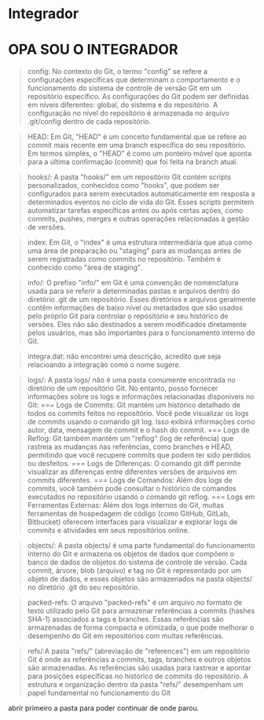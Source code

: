 # Integrador

# OPA SOU O INTEGRADOR

> config: No contexto do Git, o termo "config" se refere a configurações específicas que determinam o comportamento e o funcionamento do sistema de controle de versão Git em um repositório específico. As configurações do Git podem ser definidas em níveis diferentes: global, do sistema e do repositório. A configuração no nível do repositório é armazenada no arquivo .git/config dentro de cada repositório.

>HEAD: Em Git, "HEAD" é um conceito fundamental que se refere ao commit mais recente em uma branch específica do seu repositório. Em termos simples, o "HEAD" é como um ponteiro móvel que aponta para a última confirmação (commit) que foi feita na branch atual.

>hooks/: A pasta "hooks/" em um repositório Git contém scripts personalizados, conhecidos como "hooks", que podem ser configurados para serem executados automaticamente em resposta a determinados eventos no ciclo de vida do Git. Esses scripts permitem automatizar tarefas específicas antes ou após certas ações, como commits, pushes, merges e outras operações relacionadas à gestão de versões.

> index: Em Git, o "index" é uma estrutura intermediária que atua como uma área de preparação ou "staging" para as mudanças antes de serem registradas como commits no repositório. Também é conhecido como "área de staging".

>info/: O prefixo "info/" em Git é uma convenção de nomenclatura usada para se referir a determinadas pastas e arquivos dentro do diretório .git de um repositório. Esses diretórios e arquivos geralmente contêm informações de baixo nível ou metadados que são usados pelo próprio Git para controlar o repositório e seu histórico de versões. Eles não são destinados a serem modificados diretamente pelos usuários, mas são importantes para o funcionamento interno do Git.

>integra.dat: não encontrei uma descrição, acredito que seja relacioando a integração como o nome sugere.

>logs/: A pasta logs/ não é uma pasta comumente encontrada no diretório de um repositório Git. No entanto, posso fornecer informações sobre os logs e informações relacionadas disponíveis no Git:
===
Logs de Commits: Git mantém um histórico detalhado de todos os commits feitos no repositório. Você pode visualizar os logs de commits usando o comando git log. Isso exibirá informações como autor, data, mensagem de commit e o hash do commit.
===
Logs de Reflog: Git também mantém um "reflog" (log de referência) que rastreia as mudanças nas referências, como branches e HEAD, permitindo que você recupere commits que podem ter sido perdidos ou desfeitos.
===
Logs de Diferenças: O comando git diff permite visualizar as diferenças entre diferentes versões de arquivos em commits diferentes.
===
Logs de Comandos: Além dos logs de commits, você também pode consultar o histórico de comandos executados no repositório usando o comando git reflog.
===
Logs em Ferramentas Externas: Além dos logs internos do Git, muitas ferramentas de hospedagem de código (como GitHub, GitLab, Bitbucket) oferecem interfaces para visualizar e explorar logs de commits e atividades em seus repositórios online.

>objects/: A pasta objects/ é uma parte fundamental do funcionamento interno do Git e armazena os objetos de dados que compõem o banco de dados de objetos do sistema de controle de versão. Cada commit, árvore, blob (arquivo) e tag no Git é representado por um objeto de dados, e esses objetos são armazenados na pasta objects/ no diretório .git do seu repositório.

>packed-refs: O arquivo "packed-refs" é um arquivo no formato de texto utilizado pelo Git para armazenar referências a commits (hashes SHA-1) associados a tags e branches. Essas referências são armazenadas de forma compacta e otimizada, o que pode melhorar o desempenho do Git em repositórios com muitas referências.

>refs/:A pasta "refs/" (abreviação de "references") em um repositório Git é onde as referências a commits, tags, branches e outros objetos são armazenadas. As referências são usadas para rastrear e apontar para posições específicas no histórico de commits do repositório. A estrutura e organização dentro da pasta "refs/" desempenham um papel fundamental no funcionamento do Git 

abrir primeiro a pasta para poder continuar de onde parou.
